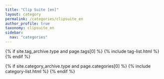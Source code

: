 ```yaml
---
title: "Clip Suite [en]"
layout: category
permalink: /categories/clipsuite_en
author_profile: true
taxonomy: clipsuite_en
sidebar:
  nav: "categories"
---
```


{% if site.tag_archive.type and page.tags[0] %}
  {% include tag-list.html %}
{% endif %}

{% if site.category_archive.type and page.categories[0] %}
  {% include category-list.html %}
{% endif %}

